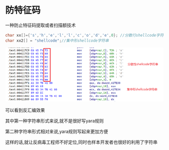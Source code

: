 

# 防特征码



一种防止特征码提取或者扫描额技术

```c
char xx[]={'s','h','e','l','l','c','o','d','e',0}; //分散行shellcode字符串
char xx2[] = "shellcode";//集中形shellcode字符串
```



![image-20230726215029723](img/image-20230726215029723.png)

可以看到反汇编效果

其中第一种字符串形式来说,就不是很好写yara规则

第二种字符串形式相对来说,yara规则写起来更加方便

这样的话,就让反病毒工程师不好定位,同时也样本开发者也很好的利用了字符串